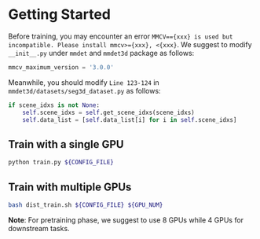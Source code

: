 # Getting Started

Before training, you may encounter an error `MMCV=={xxx} is used but incompatible. Please install mmcv>={xxx}, <{xxx}`. We suggest to modify `__init__.py` under `mmdet` and `mmdet3d` package as follows:

```python
mmcv_maximum_version = '3.0.0'
```

Meanwhile, you should modify `Line 123-124` in `mmdet3d/datasets/seg3d_dataset.py` as follows:

```python
if scene_idxs is not None:
    self.scene_idxs = self.get_scene_idxs(scene_idxs)
    self.data_list = [self.data_list[i] for i in self.scene_idxs]
```

## Train with a single GPU

```bash
python train.py ${CONFIG_FILE}
```

## Train with multiple GPUs

```bash
bash dist_train.sh ${CONFIG_FILE} ${GPU_NUM}
```

**Note**: For pretraining phase, we suggest to use 8 GPUs while 4 GPUs for downstream tasks.
